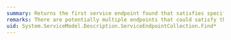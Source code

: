 ```yaml
---
summary: Returns the first service endpoint found that satisfies specific criteria from the collection of service endpoints.
remarks: There are potentially multiple endpoints that could satisfy the criteria. The method returns the first one encountered in the collection. If you need to find all of the <xref:System.ServiceModel.Description.ServiceEndpoint> objects that satisfy the specified criteria, use one of the <xref:System.ServiceModel.Description.ServiceEndpointCollection.FindAll%2A> methods instead.
uid: System.ServiceModel.Description.ServiceEndpointCollection.Find*
---
```

